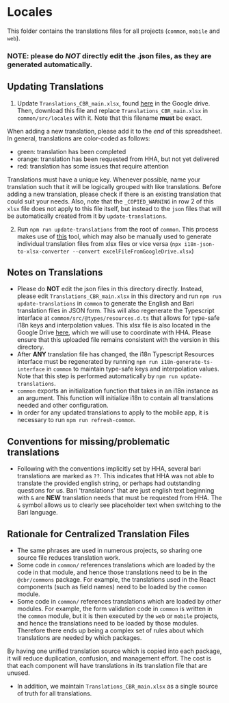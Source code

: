 # Locales

This folder contains the translations files for all projects (`common`, `mobile` and `web`).

### NOTE: please do _NOT_ directly edit the .json files, as they are generated automatically.

## Updating Translations

1. Update `Translations_CBR_main.xlsx`, found [here](https://drive.google.com/drive/u/0/folders/18smmZ4-sSGmFQ1XZ3qQtTXE1T4L3R7PD) in the Google drive. Then, download this file and replace `Translations_CBR_main.xlsx` in `common/src/locales` with it. Note that this filename **must** be exact.

When adding a new translation, please add it to the _end_ of this spreadsheet. In general, translations are color-coded as follows:

-   green: translation has been completed
-   orange: translation has been requested from HHA, but not yet delivered
-   red: translation has some issues that require attention

Translations must have a unique key. Whenever possible, name your translation such that it will be logically grouped with like translations. Before adding a new translation, please check if there is an existing translation that could suit your needs. Also, note that the `_COPIED_WARNING` in row 2 of this `xlsx` file does not apply to this file itself, but instead to the `json` files that will be automatically created from it by `update-translations`.

2. Run `npm run update-translations` from the root of `common`. This process makes use of [this](https://github.com/ofcyln/i18n-json-to-xlsx-converter) tool, which may also be manually used to generate individual translation files from xlsx files or vice versa (`npx i18n-json-to-xlsx-converter --convert excelFileFromGoogleDrive.xlsx`)

## Notes on Translations

-   Please do **NOT** edit the json files in this directory directly. Instead, please edit `Translations_CBR_main.xlsx` in this directory and run `npm run update-translations` in `common` to generate the English and Bari translation files in JSON form. This will also regenerate the Typescript interface at `common/src/@types/resources.d.ts` that allows for type-safe i18n keys and interpolation values. This xlsx file is also located in the Google Drive [here](https://docs.google.com/spreadsheets/d/1Q7uZXjmoDg1BjNeMs_eb0iqFGImkr_hC/edit?gid=1831271911#gid=1831271911), which we will use to coordinate with HHA. Please ensure that this uploaded file remains consistent with the version in this directory.
-   After **ANY** translation file has changed, the i18n Typescript Resources interface must be regenerated by running `npm run i18n-generate-ts-interface` in `common` to maintain type-safe keys and interpolation values. Note that this step is performed automatically by `npm run update-translations`.
-   `common` exports an initialization function that takes in an i18n instance as an argument. This function will initialize i18n to contain all translations needed and other configuration.
-   In order for any updated translations to apply to the mobile app, it is necessary to run `npm run refresh-common`.

## Conventions for missing/problematic translations

-   Following with the conventions implicitly set by HHA, several bari translations are marked as `??`. This indicates that HHA was not able to translate the provided english string, or perhaps had outstanding questions for us. Bari 'translations' that are just english text beginning with `&` are **NEW** translation needs that must be requested from HHA. The `&` symbol allows us to clearly see placeholder text when switching to the Bari language.

## Rationale for Centralized Translation Files

-   The same phrases are used in numerous projects, so sharing one source file reduces translation work.
-   Some code in `common/` references translations which are loaded by the code in that module, and hence those translations need to be in the `@cbr/commons` package. For example, the translations used in the React components (such as field names) need to be loaded by the `common` module.
-   Some code in `common/` references translations which are loaded by _other_ modules. For example, the form validation code in `common` is written in the `common` module, but it is then executed by the `web` or `mobile` projects, and hence the translations need to be loaded by those modules. Therefore there ends up being a complex set of rules about which translations are needed by which packages.

By having one unified translation source which is copied into each package, it will reduce duplication, confusion, and management effort. The cost is that each component will have translations in its translation file that are unused.

-   In addition, we maintain `Translations_CBR_main.xlsx` as a single source of truth for all translations.
